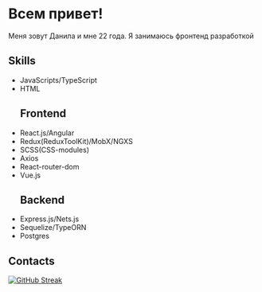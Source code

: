 <h1>Всем привет!</h1>
<p>Меня зовут Данила и мне 22 года. Я занимаюсь фронтенд разработкой</p>
<h2>Skills</h2>
<ul>
<li>JavaScripts/TypeScript</li>
<li>HTML</li>
  <h2>Frontend</h2>
<li>React.js/Angular</li>
  <li>Redux(ReduxToolKit)/MobX/NGXS</li>
<li>SCSS(CSS-modules)</li>
<li>Axios</li>
<li>React-router-dom</li>
<li>Vue.js</li>
  <h2>Backend</h2>
  <li>Express.js/Nets.js</li>
  <li>Sequelize/TypeORN</li>
  <li>Postgres</li>
</ul>
<h2>Contacts</h2>

[![GitHub Streak](https://streak-stats.demolab.com?user=StellRay666s&theme=tokyonight_duo&border_radius=5&locale=ru)](https://git.io/streak-stats)

